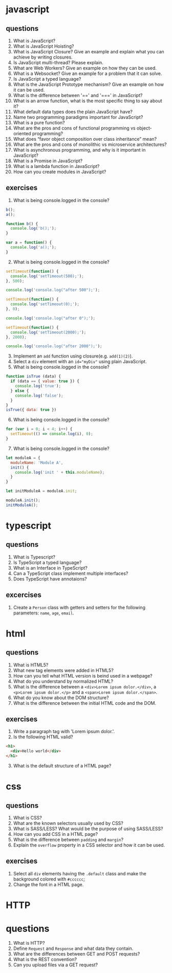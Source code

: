 # javascript
## questions
1. What is JavaScript?
2. What is JavaScript Hoisting?
3. What is JavaScript Closure? Give an example and explain what you can achieve by writing closures.
4. Is JavaScript multi-thread? Please explain.
5. What are Web Workers? Give an example on how they can be used.
6. What is a Websocket? Give an example for a problem that it can solve.
7. Is JavaScript a typed language?
8. What is the JavaScript Prototype mechanism? Give an example on how it can be used.
9. What is the difference between '==' and '===' in JavaScript?
10. What is an arrow function, what is the most specific thing to say about it?
11. What default data types does the plain JavaScript have?
12. Name two programming paradigms important for JavaScript?
13. What is a pure function?
14. What are the pros and cons of functional programming vs object-oriented programming?
15. What does “favor object composition over class inheritance” mean?
16. What are the pros and cons of monolithic vs microservice architectures?
17. What is asynchronous programming, and why is it important in JavaScript?
18. What is a Promise in JavaScript?
19. What is a lambda function in JavaScript?
20. How can you create modules in JavaScript?

## exercises
1. What is being console.logged in the console?
```js
b();
a();

function b() {
  console.log('b();');
}

var a = function() {
  console.log('a();');
}
```
2. What is being console.logged in the console?
```js
setTimeout(function() {
  console.log('setTimeout(500);');
}, 500);

console.log('console.log("after 500");');

setTimeout(function() {
  console.log('setTimeout(0);');
}, 0);

console.log('console.log("after 0");');

setTimeout(function() {
  console.log('setTimeout(2000);');
}, 2000);

console.log('console.log("after 2000");');
```
3. Implement an `add` function using closure(e.g. `add(1)(2)`).
4. Select a `div` element with an `id="myDiv"` using plain JavaScript.
5. What is being console.logged in the console?
```js
function isTrue (data) {
  if (data == { value: true }) {
    console.log('true');
  } else {
    console.log('false');
  }
}
isTrue({ data: true })
```
6. What is being console.logged in the console?
```js
for (var i = 0; i < 4; i++) {
  setTimeout(() => console.log(i), 0);
}
```
7. What is being console.logged in the console?
```js
let moduleA = {
  moduleName: 'Module A',
  init() {
    console.log('init ' + this.moduleName);
  }
}

let initModuleA = moduleA.init;

moduleA.init();
initModuleA();
```

# typescript
## questions
1. What is Typescript?
2. Is TypeScript a typed language?
3. What is an Interface in TypeScript?
4. Can a TypeScript class implement multiple interfaces?
5. Does TypeScript have annotaions?

## excercises
1. Create a `Person` class with getters and setters for the following parameters: `name`, `age`, `email`.

# html
## questions
1. What is HTML5?
2. What new tag elements were added in HTML5?
3. How can you tell what HTML version is beind used in a webpage?
4. What do you understand by normalized HTML?
5. What is the difference between a `<div>Lorem ipsum dolor.</div>`, a `<p>Lorem ipsum dolor.</p>` and a `<span>Lorem ipsum dolor.</span>`.
6. What do you know about the DOM structure?
7. What is the difference between the initial HTML code and the DOM.

## exercises
1. Write a paragraph tag with 'Lorem ipsum dolor.'.
2. Is the following HTML valid?
```html
<h1>
  <div>Hello world</div>
</h1>
```
3. What is the default structure of a HTML page?

# css
## questions
1. What is CSS?
2. What are the known selectors usually used by CSS?
3. What is SASS/LESS? What would be the purpose of using SASS/LESS?
4. How can you add CSS in a HTML page?
5. What is the difference between `padding` and `margin`?
6. Explain the `overflow` property in a CSS selector and how it can be used.

## exercises
1. Select all `div` elements having the `.default` class and make the background colored with `#cccccc`;
2. Change the font in a HTML page.

# HTTP
# questions
1. What is HTTP?
2. Define `Request` and `Response` and what data they contain.
3. What are the differences between GET and POST requests?
4. What is the REST convention?
5. Can you upload files via a GET request?
